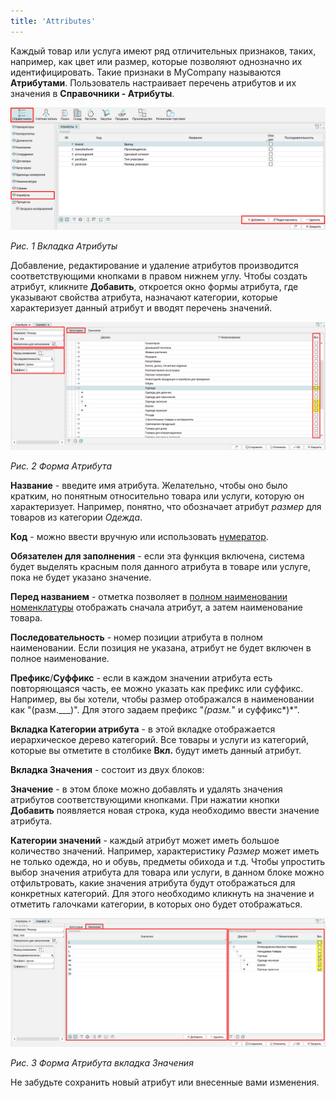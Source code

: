```yaml
---
title: 'Attributes'
---
```


Каждый товар или услуга имеют ряд отличительных признаков, таких, например, как цвет или размер, которые позволяют однозначно их идентифицировать. Такие признаки в MyCompany называются **Атрибутами**. Пользователь настраивает перечень атрибутов и их значения в **Справочники - Атрибуты**.

![](images/Attributes_RU_1.png)

*Рис. 1 Вкладка Атрибуты*

  

Добавление, редактирование и удаление атрибутов производится соответствующими кнопками в правом нижнем углу. Чтобы создать атрибут, кликните **Добавить**, откроется окно формы атрибута, где указывают свойства атрибута, назначают категории, которые характеризует данный атрибут и вводят перечень значений.

![](images/Attributes_RU_2.png)

*Рис. 2 Форма Атрибута*

  

**Название** - введите имя атрибута. Желательно, чтобы оно было кратким, но понятным относительно товара или услуги, которую он характеризует. Например, понятно, что обозначает атрибут *размер* для товаров из категории *Одежда*.

**Код** - можно ввести вручную или использовать [нумератор](Numerators.md).

**Обязателен для заполнения** - если эта функция включена, система будет выделять красным поля данного атрибута в товаре или услуге, пока не будет указано значение.

**Перед названием** - отметка позволяет в [полном наименовании номенклатуры](Items_directory.md#Itemhead) отображать сначала атрибут, а затем наименование товара.

**Последовательность** - номер позиции атрибута в полном наименовании. Если позиция не указана, атрибут не будет включен в полное наименование.

**Префикс**/**Суффикс** - если в каждом значении атрибута есть повторяющаяся часть, ее можно указать как префикс или суффикс. Например, вы бы хотели, чтобы размер отображался в наименовании как "(разм.\_\_\_)". Для этого задаем префикс "*(разм.*" и суффикс*)*".

**Вкладка Категории атрибута** - в этой вкладке отображается иерархическое дерево категорий. Все товары и услуги из категорий, которые вы отметите в столбике **Вкл.** будут иметь данный атрибут.

**Вкладка Значения** - состоит из двух блоков:

**Значение** - в этом блоке можно добавлять и удалять значения атрибутов соответствующими кнопками. При нажатии кнопки **Добавить** появляется новая строка, куда необходимо ввести значение атрибута.

**Категории значений** - каждый атрибут может иметь большое количество значений. Например, характеристику *Размер* может иметь не только одежда, но и обувь, предметы обихода и т.д. Чтобы упростить выбор значения атрибута для товара или услуги, в данном блоке можно отфильтровать, какие значения атрибута будут отображаться для конкретных категорий. Для этого необходимо кликнуть на значение и отметить галочками категории, в которых оно будет отображаться.

![](images/Attributes_RU_3.png)

*Рис. 3 Форма Атрибута вкладка Значения*

  

Не забудьте сохранить новый атрибут или внесенные вами изменения.

  



  
